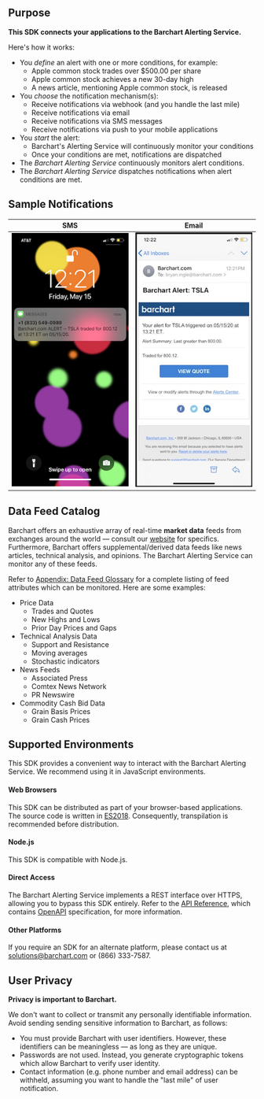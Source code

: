 ## Purpose

**This SDK connects your applications to the Barchart Alerting Service.** 

Here's how it works:

* You _define_ an alert with one or more conditions, for example:
	* Apple common stock trades over $500.00 per share
	* Apple common stock achieves a new 30-day high
	* A news article, mentioning Apple common stock, is released
* You _choose_ the notification mechanism(s):
	* Receive notifications via webhook (and you handle the last mile)
	* Receive notifications via email
	* Receive notifications via SMS messages
	* Receive notifications via push to your mobile applications
* You _start_ the alert:
	* Barchart's Alerting Service will continuously monitor your conditions
	* Once your conditions are met, notifications are dispatched
* The _Barchart Alerting Service_ continuously monitors alert conditions.
* The _Barchart Alerting Service_ dispatches notifications when alert conditions are met.

## Sample Notifications

| SMS  | Email |
| -------- | --------|
| ![SMS Screen Capture Image](images/sms.jpg) | ![Email Screen Capture Image](images/email.jpg)  |

## Data Feed Catalog

Barchart offers an exhaustive array of real-time **market data** feeds from exchanges around the world — consult our [website](https://www.barchart.com/solutions/data/market) for specifics. Furthermore, Barchart offers supplemental/derived data feeds like news articles, technical analysis, and opinions. The Barchart Alerting Service can monitor any of these feeds.

Refer to [Appendix: Data Feed Glossary](/content/appendices/data_feed_glossary) for a complete listing of feed attributes which can be monitored. Here are some examples:

* Price Data
	* Trades and Quotes
	* New Highs and Lows
	* Prior Day Prices and Gaps
* Technical Analysis Data
	* Support and Resistance
	* Moving averages
	* Stochastic indicators
* News Feeds
	* Associated Press
	* Comtex News Network
	* PR Newswire
* Commodity Cash Bid Data
	* Grain Basis Prices
	* Grain Cash Prices

## Supported Environments

This SDK provides a convenient way to interact with the Barchart Alerting Service. We recommend using it in JavaScript environments.

#### Web Browsers

This SDK can be distributed as part of your browser-based applications. The source code is written in [ES2018](https://en.wikipedia.org/wiki/ECMAScript#9th_Edition_%E2%80%93_ECMAScript_2018). Consequently, transpilation is recommended before distribution.

#### Node.js

This SDK is compatible with Node.js.

#### Direct Access

The Barchart Alerting Service implements a REST interface over HTTPS, allowing you to bypass this SDK entirely. Refer to the [API Reference](/content/api_reference), which contains [OpenAPI](https://www.openapis.org/) specification, for more information.

#### Other Platforms

If you require an SDK for an alternate platform, please contact us at solutions@barchart.com or (866) 333-7587.

## User Privacy

**Privacy is important to Barchart.** 

We don't want to collect or transmit any personally identifiable information. Avoid sending sending sensitive information to Barchart, as follows:

* You must provide Barchart with user identifiers. However, these identifiers can be meaningless — as long as they are unique.
* Passwords are not used. Instead, you generate cryptographic tokens which allow Barchart to verify user identity.
* Contact information (e.g. phone number and email address) can be withheld, assuming you want to handle the "last mile" of user notification.